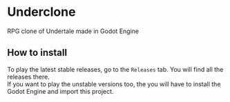 # Underclone
RPG clone of Undertale made in Godot Engine

## How to install
To play the latest stable releases, go to the `Releases` tab. You will find all the releases there.<br>
If you want to play the unstable versions too, the you will have to install the Godot Engine and import this project.
